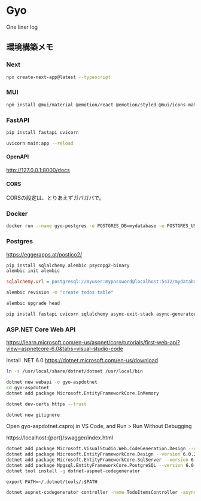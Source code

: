 # Gyo
One liner log

## 環境構築メモ

### Next

```bash
npx create-next-app@latest --typescript
```

### MUI

```bash
npm install @mui/material @emotion/react @emotion/styled @mui/icons-material
```

### FastAPI

```bash
pip install fastapi uvicorn
```

```bash
uvicorn main:app --reload
```

#### OpenAPI
http://127.0.0.1:8000/docs

#### CORS
CORSの設定は、とりあえずガバガバで。

### Docker
```bash
docker run --name gyo-postgres -e POSTGRES_DB=mydatabase -e POSTGRES_USER=myuser -e POSTGRES_PASSWORD=mypassword -p 5432:5432 -d postgres:15
```

### Postgres
https://eggerapps.at/postico2/

```bash
pip install sqlalchemy alembic psycopg2-binary
alembic init alembic
```
```alembic.ini
sqlalchemy.url = postgresql://myuser:mypassword@localhost:5432/mydatabase
```

```bash
alembic revision -m "create todos table"
```

```bash
alembic upgrade head
```

```bash
pip install fastapi uvicorn sqlalchemy async-exit-stack async-generator pydantic psycopg2-binary databases asyncpg
```

### ASP.NET Core Web API
https://learn.microsoft.com/en-us/aspnet/core/tutorials/first-web-api?view=aspnetcore-6.0&tabs=visual-studio-code

Install .NET 6.0
https://dotnet.microsoft.com/en-us/download

```bash
ln -s /usr/local/share/dotnet/dotnet /usr/local/bin
```


```bash
dotnet new webapi -o gyo-aspdotnet
cd gyo-aspdotnet
dotnet add package Microsoft.EntityFrameworkCore.InMemory

dotnet dev-certs https --trust

dotnet new gitignore
```

Open gyo-aspdotnet.csproj in VS Code, and Run > Run Without Debugging

https://localhost:{port}/swagger/index.html


```bash
dotnet add package Microsoft.VisualStudio.Web.CodeGeneration.Design --version 6.0.16
dotnet add package Microsoft.EntityFrameworkCore.Design --version 6.0.21 
dotnet add package Microsoft.EntityFrameworkCore.SqlServer --version 6.0.21 
dotnet add package Npgsql.EntityFrameworkCore.PostgreSQL --version 6.0.8
dotnet tool install -g dotnet-aspnet-codegenerator
```

```.bashrc
export PATH=~/.dotnet/tools/:$PATH
```

```bash
dotnet aspnet-codegenerator controller -name TodoItemsController -async -api -m TodoItem -dc TodoContext -outDir Controllers
```

